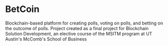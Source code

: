 # BetCoin
Blockchain-based platform for creating polls, voting on polls, and betting on the outcome of polls. Project created as a final project for Blockchain Solution Development, an elective course of the MSITM program at UT Austin's McComb's School of Business
